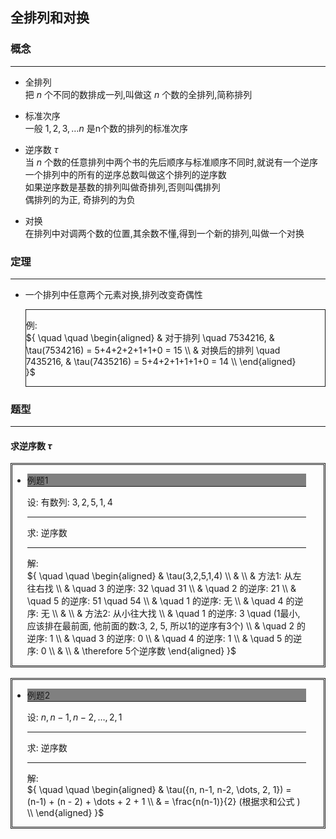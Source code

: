 
<style>

.math_div {
    border: solid;
    border-width: 1px;
    padding-right: 2em;
}
.examle_question {
    border: double;
    padding-right: 2em;
}

.question_assume {
    border-bottom: solid;
    border-width: 1px;
    #background-color: dimgray;
    
}
.question_ask {
    border-bottom: solid;
    border-width: 1px;
    #background-color: dimgray;
}
.question_answer {
    #border-bottom: solid;
    border-width: 1px;
    #background-color: dimgray;
}

.examle_question_title {
    border-bottom: solid;
    border-width: 1px;
    background: gray;
}

</style>


## 全排列和对换


### 概念
---

- 全排列  
    把 ${ n }$ 个不同的数排成一列,叫做这 ${ n }$ 个数的全排列,简称排列

- 标准次序  
    一般 $1, 2, 3, \dots n$ 是n个数的排列的标准次序

- 逆序数 $\tau$  
    当 ${ n }$ 个数的任意排列中两个书的先后顺序与标准顺序不同时,就说有一个逆序  
    一个排列中的所有的逆序总数叫做这个排列的逆序数  
    如果逆序数是基数的排列叫做奇排列,否则叫偶排列  
    偶排列的为正, 奇排列的为负  

- 对换  
    在排列中对调两个数的位置,其余数不懂,得到一个新的排列,叫做一个对换


### 定理  
---
- 一个排列中任意两个元素对换,排列改变奇偶性  

    <div class="math_div">  
    
    例:  
        ${ \quad \quad \begin{aligned}
            & 对于排列 \quad  7534216, & \tau(7534216) = 5+4+2+2+1+1+0 = 15 \\
            & 对换后的排列 \quad  7435216, & \tau(7435216) = 5+4+2+1+1+1+0 = 14 \\
        \end{aligned}  
        }$

    </div>  


### 题型  
---
#### 求逆序数 $\tau$  

<div class="examle_question">  

- <div class="examle_question_title">例题1 </div>  

    <div class="question_assume">  

    设: 有数列: $3,2,5,1,4$  

    </div>  

    <div class="question_ask">  

    求: 逆序数   

    </div>  

    <div class="question_answer">  

    解:  
        ${ \quad \quad \begin{aligned}
            & \tau(3,2,5,1,4) \\
            & \\
            & 方法1: 从左往右找 \\
                & \quad 3 的逆序: 32 \quad 31 \\
                & \quad 2 的逆序: 21 \\
                & \quad 5 的逆序: 51 \quad 54 \\
                & \quad 1 的逆序: 无 \\
                & \quad 4 的逆序: 无 \\
            & \\
            & 方法2: 从小往大找 \\
            & \quad 1 的逆序: 3 \quad (1最小,应该排在最前面, 他前面的数:3, 2, 5, 所以1的逆序有3个) \\
            & \quad 2 的逆序: 1 \\
            & \quad 3 的逆序: 0 \\
            & \quad 4 的逆序: 1 \\
            & \quad 5 的逆序: 0 \\
            & \\
            & \therefore 5个逆序数
        \end{aligned} }$

    </div>  

</div><br/>  


<div class="examle_question">  

- <div class="examle_question_title">例题2 </div>  

    <div class="question_assume">  

    设: ${n, n-1, n-2, \dots, 2, 1}$  

    </div>  

    <div class="question_ask">  

    求: 逆序数  

    </div>  

    <div class="question_answer">  

    解:  
        ${ \quad \quad \begin{aligned}
            & \tau({n, n-1, n-2, \dots, 2, 1}) = (n-1) + (n - 2) + \dots + 2 + 1 \\
            & = \frac{n(n-1)}{2} (根据求和公式 ) \\
        \end{aligned} }$

    </div>  

</div><br/>  




















